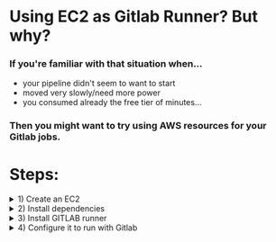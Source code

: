 # Using EC2 as Gitlab Runner? But why?
### If you're familiar with that situation when...
- your pipeline didn't seem to want to start
- moved very slowly/need more power
- you consumed already the free tier of minutes...

### Then you might want to try using AWS resources for your Gitlab jobs.

# Steps: 

<details><summary> 1) Create an EC2  </summary>

 ### Prerequisites:
 - active AWS account preferably in the free tier period, as you have free access to EC2 t2 micro instance type
 
 ### Actions:
 - From the EC2 page, click on 'Launch instance' (region is not important)
 ![image](https://user-images.githubusercontent.com/86648102/178793158-06589ec0-906b-4e95-969d-e054b8af3347.png)
 - name the instance
 - choose Ubuntu
![image](https://user-images.githubusercontent.com/86648102/178793705-845ccf75-b4f7-4790-b295-8c7f3acd73f6.png)
 - let instance type as 't2 micro'
 - click on 'Create new key pair'
 ![image](https://user-images.githubusercontent.com/86648102/178794155-f2e0144c-e475-4066-819a-8260a8760649.png)
 - give it a name
 - let the other settings as default and click on 'Create key pair'
 ![image](https://user-images.githubusercontent.com/86648102/178794507-299359eb-ae89-4d94-a5f9-7258d991a7cd.png)
 - a pop up window will appear:
 - select 'Save File' and 'Ok'
 ![image](https://user-images.githubusercontent.com/86648102/178794704-589700ae-6c6f-4de7-bf3d-e75b32724fb5.png)
 - you can now click on 'Launch Instance' ; let the other settings as default for now
 ![image](https://user-images.githubusercontent.com/86648102/178795039-936f97db-424b-4029-a6e2-354c8a013c6e.png)
 - very shortly, in your EC2 main page, you will see your instance in 'Running state'; select it and press on 'Connect'
 ![image](https://user-images.githubusercontent.com/86648102/178795549-4e926bbf-8c3a-4f8c-816f-6ed6cea78185.png)
 
 ![image](https://user-images.githubusercontent.com/86648102/178799962-6a529786-967a-4dbf-9471-c9e00461dffd.png)
 
</details>




<details><summary> 2) Install dependencies </summary>
Now that we have access to the instance(terminal), it's time to configure it.
 
### Actions:
 
 - update the machine
 
`sudo apt update -y && sudo apt upgrade -y`
 
 - check if git is available:
 
 `git --version`  
 
 - if not available use the following command to install it:
 
 `sudo apt install git`
 
 - install docker
 
 `sudo apt install docker.io`
 
 - add our user to the docker group
 
 `sudo usermod -aG docker $USER`
 
 - make sure docker will start automatically with the instance
 
 'sudo systemctl enable docker'
 
 - reboot our instance (wait 2 3 minutes, then reconnect from EC2 window)
 
 `sudo reboot`
  
 - right after reconnecting, check id docker is already running
 
 `systemctl status docker`
 
 - check if docker if working properly
 
 `docker run hello-world`
 
![image](https://user-images.githubusercontent.com/86648102/178800278-a0c29642-17c9-4e74-b1f1-f72ad87151a3.png)

</details>



<details><summary> 3) Install GITLAB runner </summary>
Our machine has now the base software needed. It's time to continue.
 
 ### Actions:
 - download the gitlab-runner
 
 `sudo curl -L --output /usr/local/bin/gitlab-runner "https://gitlab-runner-downloads.s3.amazonaws.com/latest/binaries/gitlab-runner-linux-amd64"`
 
 - give it permission to execute
 
 `sudo chmod +x /usr/local/bin/gitlab-runner`
 
 - create a Gitlab CI user:
 
 `sudo useradd --comment 'GitLab Runner' --create-home gitlab-runner --shell /bin/bash`
 
 - install and run as service:
 
 `sudo gitlab-runner install --user=gitlab-runner --working-directory=/home/gitlab-runner`
 
 - check if working and enable it so it starts automatically with the machine (same we did with docker)
 
 `systemctl status gitlab-runner.service`
 `sudo systemctl enable gitlab-runner.service`
 
 </details>


<details><summary> 4) Configure it to run with Gitlab  </summary>
 Time for some settings in your Gitlab account
 
 ### Actions:
 
 - create Gitlab group (so the runner will be available for the whole group, not just for a user)
 ![image](https://user-images.githubusercontent.com/86648102/178804107-508d829b-dc4d-4ffc-9e04-9c91534bf4e3.png)

 - name the group, set it as Private and scroll down and click on 'Create group'
 
 ![image](https://user-images.githubusercontent.com/86648102/178804364-4ac6db8b-509f-4f5a-befc-4310b16d757a.png)

 - click Settings >> CI/CD
 
 ![image](https://user-images.githubusercontent.com/86648102/178804646-0e826a2c-cc70-42c0-be10-8a77e01db343.png)

 - expand the 'Runners' section, disable 'shared runners for this group' and click on 'Take me there' to the new group runners view
 
 ![image](https://user-images.githubusercontent.com/86648102/178804968-243faa58-7be2-4a07-9bda-6d396af31ab8.png)
 ![image](https://user-images.githubusercontent.com/86648102/178805121-d33be8f5-1137-4633-b5b1-f43fd5f35be7.png)

 - now back on the EC2 terminal, run the following:
 
 `sudo gitlab-runner register`
 
 - and enter `https://gitlab.com/` as GitLab instance URL 
 - and the token from the website as registration token
 
![image](https://user-images.githubusercontent.com/86648102/178806007-e93862e7-a1f9-4cd5-9988-edb80bcad7af.png)

 - an optional description : `testing_aws_ec2_runner`
 - tags : `testing_aws_ec2_runner`
 - optional maintenance note : `testing_aws_ec2_runner`
 - enter an executor: `docker`
 - default docker image : `alpine`
 
 Congrats! By now your runner should be registered successfully.
 
 ![image](https://user-images.githubusercontent.com/86648102/178806754-459597f0-4c33-4fee-ba1b-6cfaa0140b36.png)

 - one more step here...check the runner status
 
 `sudo gitlab-runner status`
 
 - let's get back to Gitlab page and on our runner, click 'Edit' 
 
![image](https://user-images.githubusercontent.com/86648102/178807302-62c9b9f4-0144-4f8e-9a6b-fcbc129a34b3.png)

 - tick the 'run untagged jobs'
 
 ![image](https://user-images.githubusercontent.com/86648102/178807458-30eafeed-1e9e-409c-9ec4-1e5990405e3d.png)

 - 
 
 
 
 
 
 

</details>


